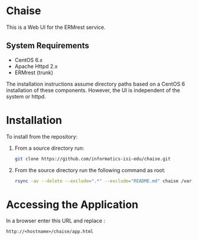 # Chaise

This is a Web UI for the ERMrest service.

## System Requirements

 * CentOS 6.x
 * Apache Httpd 2.x
 * ERMrest (trunk)

The installation instructions assume directory paths based on a CentOS 6 
installation of these components. However, the UI is independent of the
system or httpd.
 
# Installation

To install from the repository:

1. From a source directory run:

   ```sh
   git clone https://github.com/informatics-isi-edu/chaise.git
   ```

2. From the source directory run the following command as root:

   ```sh
   rsync -av --delete --exclude=".*" --exclude="README.md" chaise /var/www/html/
   ```

# Accessing the Application

In a browser enter this URL and replace <hostname>:

   ```
   http://<hostname>/chaise/app.html
   ```
